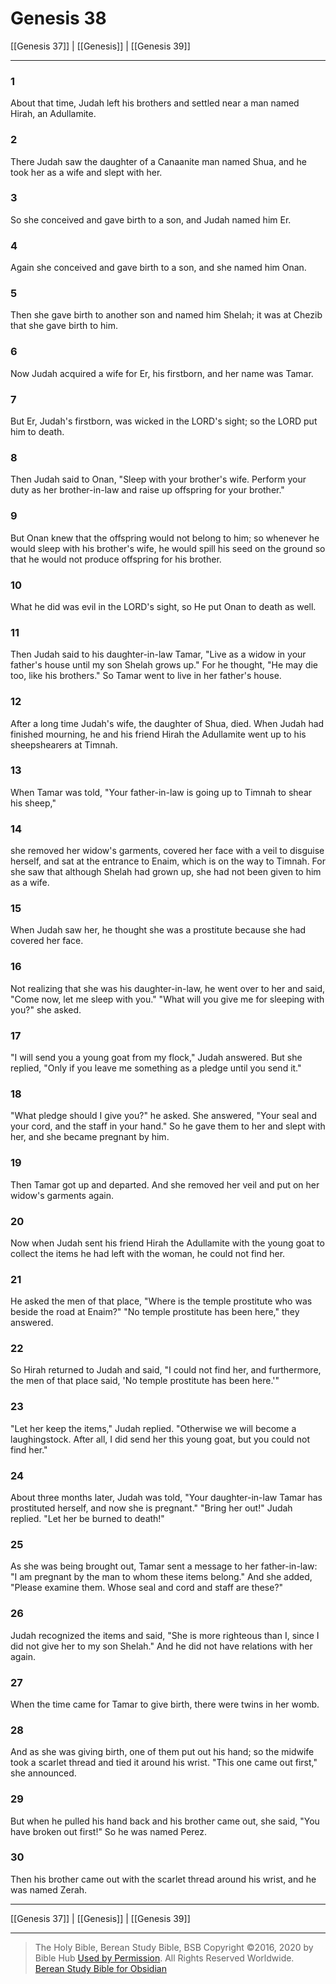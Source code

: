 # Genesis 38

[[Genesis 37]] | [[Genesis]] | [[Genesis 39]]

---

### 1
About that time, Judah left his brothers and settled near a man named Hirah, an Adullamite.

### 2
There Judah saw the daughter of a Canaanite man named Shua, and he took her as a wife and slept with her.

### 3
So she conceived and gave birth to a son, and Judah named him Er.

### 4
Again she conceived and gave birth to a son, and she named him Onan.

### 5
Then she gave birth to another son and named him Shelah; it was at Chezib that she gave birth to him.

### 6
Now Judah acquired a wife for Er, his firstborn, and her name was Tamar.

### 7
But Er, Judah's firstborn, was wicked in the LORD's sight; so the LORD put him to death.

### 8
Then Judah said to Onan, "Sleep with your brother's wife. Perform your duty as her brother-in-law and raise up offspring for your brother."

### 9
But Onan knew that the offspring would not belong to him; so whenever he would sleep with his brother's wife, he would spill his seed on the ground so that he would not produce offspring for his brother.

### 10
What he did was evil in the LORD's sight, so He put Onan to death as well.

### 11
Then Judah said to his daughter-in-law Tamar, "Live as a widow in your father's house until my son Shelah grows up." For he thought, "He may die too, like his brothers." So Tamar went to live in her father's house.

### 12
After a long time Judah's wife, the daughter of Shua, died. When Judah had finished mourning, he and his friend Hirah the Adullamite went up to his sheepshearers at Timnah.

### 13
When Tamar was told, "Your father-in-law is going up to Timnah to shear his sheep,"

### 14
she removed her widow's garments, covered her face with a veil to disguise herself, and sat at the entrance to Enaim, which is on the way to Timnah. For she saw that although Shelah had grown up, she had not been given to him as a wife.

### 15
When Judah saw her, he thought she was a prostitute because she had covered her face.

### 16
Not realizing that she was his daughter-in-law, he went over to her and said, "Come now, let me sleep with you." "What will you give me for sleeping with you?" she asked.

### 17
"I will send you a young goat from my flock," Judah answered. But she replied, "Only if you leave me something as a pledge until you send it."

### 18
"What pledge should I give you?" he asked. She answered, "Your seal and your cord, and the staff in your hand." So he gave them to her and slept with her, and she became pregnant by him.

### 19
Then Tamar got up and departed. And she removed her veil and put on her widow's garments again.

### 20
Now when Judah sent his friend Hirah the Adullamite with the young goat to collect the items he had left with the woman, he could not find her.

### 21
He asked the men of that place, "Where is the temple prostitute who was beside the road at Enaim?" "No temple prostitute has been here," they answered.

### 22
So Hirah returned to Judah and said, "I could not find her, and furthermore, the men of that place said, 'No temple prostitute has been here.'"

### 23
"Let her keep the items," Judah replied. "Otherwise we will become a laughingstock. After all, I did send her this young goat, but you could not find her."

### 24
About three months later, Judah was told, "Your daughter-in-law Tamar has prostituted herself, and now she is pregnant." "Bring her out!" Judah replied. "Let her be burned to death!"

### 25
As she was being brought out, Tamar sent a message to her father-in-law: "I am pregnant by the man to whom these items belong." And she added, "Please examine them. Whose seal and cord and staff are these?"

### 26
Judah recognized the items and said, "She is more righteous than I, since I did not give her to my son Shelah." And he did not have relations with her again.

### 27
When the time came for Tamar to give birth, there were twins in her womb.

### 28
And as she was giving birth, one of them put out his hand; so the midwife took a scarlet thread and tied it around his wrist. "This one came out first," she announced.

### 29
But when he pulled his hand back and his brother came out, she said, "You have broken out first!" So he was named Perez.

### 30
Then his brother came out with the scarlet thread around his wrist, and he was named Zerah.

---

[[Genesis 37]] | [[Genesis]] | [[Genesis 39]]

---

> The Holy Bible, Berean Study Bible, BSB
> Copyright &copy;2016, 2020 by Bible Hub
> [Used by Permission](https://berean.bible/terms.htm). All Rights Reserved Worldwide.
> [Berean Study Bible for Obsidian](https://github.com/gapmiss/berean-study-bible-for-obsidian)</small>

